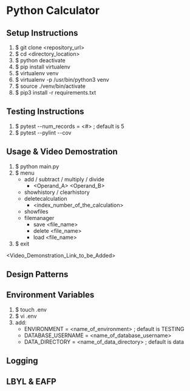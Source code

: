 # Python Calculator

## Setup Instructions

1. $ git clone <repository_url>
2. $ cd <directory_location>
3. $ python deactivate
4. $ pip install virtualenv
5. $ virtualenv venv
6. $ virtualenv -p /usr/bin/python3 venv
7. $ source ./venv/bin/activate
8. $ pip3 install -r requirements.txt

## Testing Instructions
1. $ pytest --num_records = <#> ; default is 5
2. $ pytest --pylint --cov 

## Usage & Video Demostration
1. $ python main.py
2. $ menu
    + add / subtract / multiply / divide
      + <Operand_A> <Operand_B>
    + showhistory / clearhistory
    + deletecalculation
      + <index_number_of_the_calculation>
    + showfiles
    + filemanager
      + save <file_name>
      + delete <file_name>
      + load <file_name>
3. $ exit

<Video_Demonstration_Link_to_be_Added>

## Design Patterns

## Environment Variables

1. $ touch .env
2. $ vi .env
3. add:
   + ENVIRONMENT = <name_of_environment> ; default is TESTING
   + DATABASE_USERNAME = <name_of_database_username>
   + DATA_DIRECTORY = <name_of_data_directory> ; default is data

## Logging

## LBYL & EAFP
